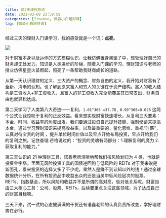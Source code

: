 ```yaml
---
title: 前3天课程总结
date: 2021-03-08 23:59:59
categories: [finance, 微淼小白理财课]
tag: [微淼小白理财课]
---
```


经过三天的理财入门课学习，我的感受就是一个词：**点亮**。

![](https://gitee.com/bruceeewong/image-bed/raw/master/2022-2-26/1645879963950-image.png)

对于财富本身以及运作的方式模糊认识，让我仿佛置身黑匣子中，想管理好自己的财务却无处发力。知识是人类进步的阶梯，随着入门课的学习，理财知识与老师的授业仿佛星星火苗燃起，照亮了一条帮助我财商成长的道路。

从第一天认识理财的定义、三大资产的概念、财务自由的定义，我开始对财富有了全新、清晰的认知。也了解到原来富人和穷人的关键在于资产结构。富人的收入结构是工资收入+非工资收入，且富人的非工资收入完全能覆盖其日常支出，财务自由也就轻松达成。

第二天学习了人类第八大奇迹——复利，`1.01^365 =37.78` , `0.99^365=0.025` 这两个公式让我惊叹于复利的正反效益。看来想实现财富快速增长，从复利三大要素：本金、时间、收益率的角度出发，我们要通过投资自己提升技能、强制储蓄来提高本金，通过学习理财知识来提高收益率，以及最重要的，量化思维，重视“时薪”，认真对待宝贵的时间 ，提升单位时间价值以及早点开始布局投资，早点开始我们的复利之旅。记住查理.芒格说过的：“投资的灵魂有两部分：1.理解复利的魔力 2.获取复利的能力。”

第三天认识的 21 种理财工具，诺鑫老师清晰地帮我们按风险划归为 4 类，也就是投资金字塔。里面无风险投资工具的国债逆回购与低风险的 REITs 对于我来说是新面孔，看来投资的选择又多了不少呢，果然人是赚不到认知以外的钱！通过全球数据统计分析，在所有投资品中收益出众的还是当属中低风险层次的股票、REITs、指数基金，所以风险和收益并不是所谓的高对高，低对低关系呢。财富自由三大核心工具：公司、股票、REITs，后续要重点关注这些领域，为了达成自己的财富目标嘛。

三天下来，试一试的心态被满满的干货还有诺鑫老师的认真负责所改变，学好理财势在必行。
